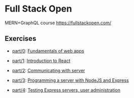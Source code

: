# Full Stack Open

MERN+GraphQL course https://fullstackopen.com/ 

## Exercises

- [part/0](./units/0): [Fundamentals of web apps](https://fullstackopen.com/en/part0) 

- [part/1](./units/1): [Introduction to React](https://fullstackopen.com/en/part1) 

- [part/2](./units/2): [Communicating with server](https://fullstackopen.com/en/part2) 

- [part/3](https://github.com/emiliodeg/fullstackopen-api): [Programming a server with NodeJS and Express](https://fullstackopen.com/en/part3) 

- [part/4](./units/2): [Testing Express servers, user administration](https://fullstackopen.com/en/part4) 
